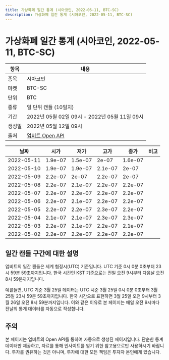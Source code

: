 ```yaml
---
title: 가상화폐 일간 통계 (시아코인, 2022-05-11, BTC-SC)
description: 가상화폐 일간 통계 (시아코인, 2022-05-11, BTC-SC)
---
```



가상화폐 일간 통계 (시아코인, 2022-05-11, BTC-SC)
===

|항목|내용|
|--|--|
|종목|시아코인|
|마켓|BTC-SC|
|단위|BTC|
|종류|일 단위 캔들 (10일치)|
|기간|2022년 05월 02일 09시 - 2022년 05월 11일 09시|
|생성일|2022년 05월 12일 09시|
|출처|[업비트 Open API](https://docs.upbit.com)|


|날짜|시가|저가|고가|종가|비고|
|--|--|--|--|--|--|
|2022-05-11|1.9e-07|1.5e-07|2e-07|1.6e-07|    |
|2022-05-10|1.9e-07|1.9e-07|2.1e-07|2e-07|    |
|2022-05-09|2.2e-07|2e-07|2.2e-07|2e-07|    |
|2022-05-08|2.2e-07|2.1e-07|2.2e-07|2.2e-07|    |
|2022-05-07|2.2e-07|2.2e-07|2.2e-07|2.2e-07|    |
|2022-05-06|2.2e-07|2.1e-07|2.2e-07|2.2e-07|    |
|2022-05-05|2.2e-07|2.2e-07|2.3e-07|2.2e-07|    |
|2022-05-04|2.1e-07|2.1e-07|2.3e-07|2.3e-07|    |
|2022-05-03|2.2e-07|2.1e-07|2.2e-07|2.1e-07|    |
|2022-05-02|2.2e-07|2.2e-07|2.2e-07|2.2e-07|    |


일간 캔들 구간에 대한 설명
---


업비트의 일간 캔들은 세계 협정시(UTC) 기준입니다. 
UTC 기준 0시 0분 0초부터 23시 59분 59초까지입니다. 
한국 시간인 KST 기준으로는 전일 오전 9시부터 다음날 오전 8시 59분까지입니다. 


예를들면, UTC 기준 3월 25일 데이터는 UTC 시준 3월 25일 0시 0분 0초부터 3월 25일 23시 59분 59초까지입니다. 
한국 시간으로 표현하면 3월 25일 오전 9시부터 3월 26일 오전 8시 59분까지입니다. 
이와 같은 이유로 본 페이지는 매일 오전 9시마다 전날의 통계 데이터를 자동으로 작성합니다. 


주의
---


본 페이지는 업비트의 Open API를 통하여 자동으로 생성된 페이지입니다. 
단순한 통계 데이터만 제공하고, 자료를 통해 인사이트를 얻기 위한 참고용으로만 사용하시기 바랍니다. 
투자를 권유하는 것은 아니며, 투자에 대한 모든 책임은 투자자 본인에게 있습니다. 
